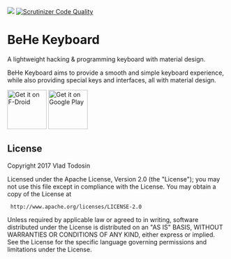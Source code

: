 <img src="https://travis-ci.org/VladThodo/behe-keyboard.svg?branch=master"></img> [![Scrutinizer Code Quality](https://scrutinizer-ci.com/g/VladThodo/behe-keyboard/badges/quality-score.png?b=master)](https://scrutinizer-ci.com/g/VladThodo/behe-keyboard/?branch=master)



# BeHe Keyboard

A lightweight hacking &amp; programming keyboard with material design.

BeHe Keyboard aims to provide a smooth and simple keyboard experience, while also providing special keys and interfaces, all with material design.

<a href="https://f-droid.org/packages/com.vlath.keyboard/" target="_blank">
<img src="https://f-droid.org/badge/get-it-on.png" alt="Get it on F-Droid" height="90"/></a>
<a href="https://play.google.com/store/apps/details?id=com.vlath.keyboard" target="_blank">
<img src="https://play.google.com/intl/en_us/badges/images/generic/en-play-badge.png" alt="Get it on Google Play" height="90"/></a>

## License
 Copyright 2017 Vlad Todosin
 
 Licensed under the Apache License, Version 2.0 (the "License");
 you may not use this file except in compliance with the License.
 You may obtain a copy of the License at
 
     http://www.apache.org/licenses/LICENSE-2.0
 
 Unless required by applicable law or agreed to in writing, software
 distributed under the License is distributed on an "AS IS" BASIS,
 WITHOUT WARRANTIES OR CONDITIONS OF ANY KIND, either express or implied.
 See the License for the specific language governing permissions and
 limitations under the License.
